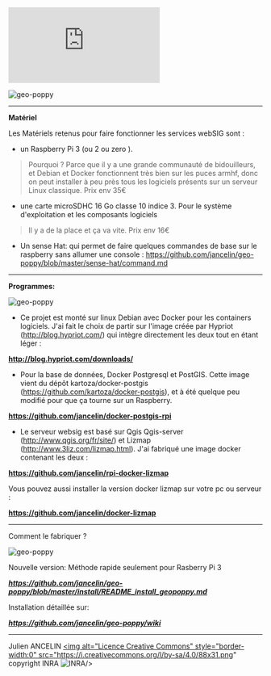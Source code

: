 
![Installation sur Raspberry pi 3](https://github.com/jancelin/geo-poppy/blob/master/install/README_install_geopoppy.md)

![geo-poppy](https://github.com/jancelin/geo-poppy/blob/master/docs/images/1.png?raw=true)

___________________________________________________________________________________
**Matériel**

Les Matériels retenus pour faire fonctionner les services webSIG sont :

* un Raspberry Pi 3 (ou 2 ou zero ).

> Pourquoi ? Parce que il y a une grande communauté de bidouilleurs, et Debian et Docker fonctionnent très bien sur les puces armhf, donc on peut installer à peu près tous les logiciels présents sur un serveur Linux classique. Prix env 35€

* une carte microSDHC 16 Go classe 10 indice 3. Pour le système d'exploitation et les composants logiciels

> Il y a de la place et ça va vite. Prix env 16€

* Un sense Hat: qui permet de faire quelques commandes de base sur le raspberry sans allumer une console : https://github.com/jancelin/geo-poppy/blob/master/sense-hat/command.md

________________________________________________________________________________

**Programmes:**

![geo-poppy](https://cloud.githubusercontent.com/assets/6421175/7859301/e5f0d6d6-053f-11e5-94ec-e6d9361f1a35.png)

* Ce projet est monté sur linux Debian avec Docker pour les containers logiciels. J'ai fait le choix de partir sur l'image créée par Hypriot (http://blog.hypriot.com/) qui intègre directement les deux tout en étant léger :


**http://blog.hypriot.com/downloads/**


* Pour la base de données, Docker Postgresql et PostGIS. Cette image vient du dépôt kartoza/docker-postgis (https://github.com/kartoza/docker-postgis), et à été quelque peu modifié pour que ça tourne sur un Raspberry.


**https://github.com/jancelin/docker-postgis-rpi**


* Le serveur websig est basé sur Qgis Qgis-server (http://www.qgis.org/fr/site/) et Lizmap (http://www.3liz.com/lizmap.html). J'ai fabriqué une image docker contenant les deux :


**https://github.com/jancelin/rpi-docker-lizmap**


Vous pouvez aussi installer la version docker lizmap sur votre pc ou serveur :

**https://github.com/jancelin/docker-lizmap**

______________________________________________________________________

Comment le fabriquer ?

![geo-poppy](https://cloud.githubusercontent.com/assets/6421175/12889497/6c3a926e-ce7f-11e5-8391-de6b205307e2.png)

Nouvelle version: 
Méthode rapide seulement pour Rasberry Pi 3 

***https://github.com/jancelin/geo-poppy/blob/master/install/README_install_geopoppy.md***


Installation détaillée sur:

***https://github.com/jancelin/geo-poppy/wiki***

____________________________________________________________________________

Julien ANCELIN
<a rel="license" href="http://creativecommons.org/licenses/by-sa/4.0/"><img alt="Licence Creative Commons" style="border-width:0" src="https://i.creativecommons.org/l/by-sa/4.0/88x31.png"  copyright INRA ![INRA](https://github.com/jancelin/geo-poppy/blob/master/docs/images/INRA_logo.jpg)/></a>
